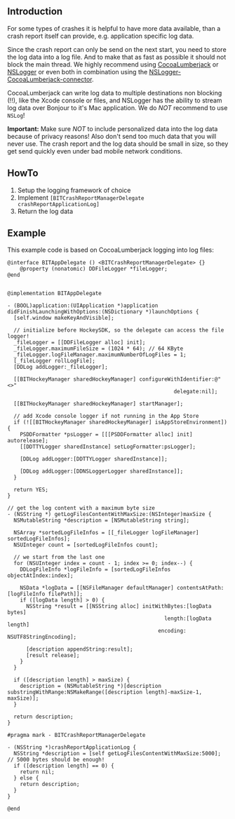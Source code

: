 ## Introduction

For some types of crashes it is helpful to have more data available, than a crash report itself can provide, e.g. application specific log data.

Since the crash report can only be send on the next start, you need to store the log data into a log file. And to make that as fast as possible it should not block the main thread. We highly recommend using [CocoaLumberjack](https://github.com/robbiehanson/CocoaLumberjack/) or [NSLogger](https://github.com/fpillet/NSLogger) or even both in combination using the [NSLogger-CocoaLumberjack-connector](https://github.com/steipete/NSLogger-CocoaLumberjack-connector).

CocoaLumberjack can write log data to multiple destinations non blocking (!!), like the Xcode console or files, and NSLogger has the ability to stream log data over Bonjour to it's Mac application. We do *NOT* recommend to use `NSLog`!

**Important:** Make sure *NOT* to include personalized data into the log data because of privacy reasons! Also don't send too much data that you will never use. The crash report and the log data should be small in size, so they get send quickly even under bad mobile network conditions.


## HowTo

1. Setup the logging framework of choice
2. Implement `[BITCrashReportManagerDelegate crashReportApplicationLog]`
3. Return the log data

## Example

This example code is based on CocoaLumberjack logging into log files:

	@interface BITAppDelegate () <BITCrashReportManagerDelegate> {}
		@property (nonatomic) DDFileLogger *fileLogger;
	@end
	
	
	@implementation BITAppDelegate
	
	- (BOOL)application:(UIApplication *)application didFinishLaunchingWithOptions:(NSDictionary *)launchOptions {
	  [self.window makeKeyAndVisible];

	  // initialize before HockeySDK, so the delegate can access the file logger!
	  _fileLogger = [[DDFileLogger alloc] init];
	  _fileLogger.maximumFileSize = (1024 * 64); // 64 KByte
	  _fileLogger.logFileManager.maximumNumberOfLogFiles = 1;
	  [_fileLogger rollLogFile];
	  [DDLog addLogger:_fileLogger];
	  
	  [[BITHockeyManager sharedHockeyManager] configureWithIdentifier:@"<>"
                                                         delegate:nil];
	  
	  [[BITHockeyManager sharedHockeyManager] startManager];
	  
	  // add Xcode console logger if not running in the App Store
	  if (![[BITHockeyManager sharedHockeyManager] isAppStoreEnvironment]) {
    	PSDDFormatter *psLogger = [[[PSDDFormatter alloc] init] autorelease];
    	[[DDTTYLogger sharedInstance] setLogFormatter:psLogger];
    
    	[DDLog addLogger:[DDTTYLogger sharedInstance]];
    
    	[DDLog addLogger:[DDNSLoggerLogger sharedInstance]];
      }
      
	  return YES;
	}
	
	// get the log content with a maximum byte size
	- (NSString *) getLogFilesContentWithMaxSize:(NSInteger)maxSize {
	  NSMutableString *description = [NSMutableString string];
	    
	  NSArray *sortedLogFileInfos = [[_fileLogger logFileManager] sortedLogFileInfos];
	  NSUInteger count = [sortedLogFileInfos count];
	  
	  // we start from the last one
	  for (NSUInteger index = count - 1; index >= 0; index--) {
	    DDLogFileInfo *logFileInfo = [sortedLogFileInfos objectAtIndex:index];
	    
	    NSData *logData = [[NSFileManager defaultManager] contentsAtPath:[logFileInfo filePath]];
	    if ([logData length] > 0) {
	      NSString *result = [[NSString alloc] initWithBytes:[logData bytes]
	                                                  length:[logData length]
	                                                encoding: NSUTF8StringEncoding];
	      
	      [description appendString:result];
	      [result release];
	    }
	  }
	  
	  if ([description length] > maxSize) {
	    description = (NSMutableString *)[description substringWithRange:NSMakeRange([description length]-maxSize-1, maxSize)]; 
	  }
	  
	  return description;
	}
	
	#pragma mark - BITCrashReportManagerDelegate
	
	- (NSString *)crashReportApplicationLog {
	  NSString *description = [self getLogFilesContentWithMaxSize:5000]; // 5000 bytes should be enough!
	  if ([description length] == 0) {
	    return nil;
	  } else {
	    return description;
	  }
	}
	
	@end
